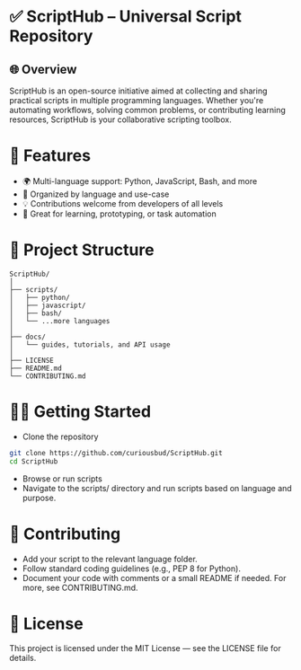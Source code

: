 # ✅ ScriptHub – Universal Script Repository
## 🌐 Overview
ScriptHub is an open-source initiative aimed at collecting and sharing practical scripts in multiple programming languages. Whether you're automating workflows, solving common problems, or contributing learning resources, ScriptHub is your collaborative scripting toolbox.

# 🚀 Features
  - 🌍 Multi-language support: Python, JavaScript, Bash, and more 
  - 📂 Organized by language and use-case
  - 💡 Contributions welcome from developers of all levels
  - 🧰 Great for learning, prototyping, or task automation

# 📁 Project Structure
```
ScriptHub/
│
├── scripts/
│   ├── python/
│   ├── javascript/
│   ├── bash/
│   └── ...more languages
│
├── docs/
│   └── guides, tutorials, and API usage
│
├── LICENSE
├── README.md
└── CONTRIBUTING.md
```
# 🧑‍💻 Getting Started

- Clone the repository

```bash
git clone https://github.com/curiousbud/ScriptHub.git
cd ScriptHub
```

- Browse or run scripts
- Navigate to the scripts/ directory and run scripts based on language and purpose.


# 🤝 Contributing
- Add your script to the relevant language folder.
- Follow standard coding guidelines (e.g., PEP 8 for Python).
- Document your code with comments or a small README if needed.
For more, see CONTRIBUTING.md.

# 📜 License
This project is licensed under the MIT License — see the LICENSE file for details.

